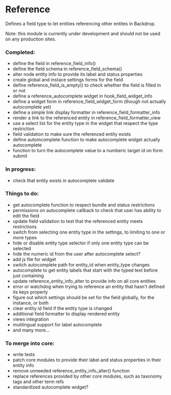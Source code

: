 # Reference
Defines a field type to let entities referencing other entites in Backdrop.

Note: this module is currently under development and should not be used on any production sites.

### Completed:

* define the field in reference_field_info()
* define the field schema in reference_field_schema()
* alter node entity info to provide its label and status properties
* create global and instace settings forms for the field
* define reference_field_is_empty() to check whether the field is filled in or not
* define a reference_autocomplete widget in hook_field_widget_info
* define a widget form in reference_field_widget_form (though not actually autocomplete yet)
* define a simple link display formatter in reference_field_formatter_info
* render a link to the referenced entity in reference_field_formatter_view
* use a select list for the entity type in the widget that respect the type restriction
* field validation to make sure the referenced entity exists
* define automcomplete function to make autocomplete widget actually autocomplete
* function to turn the autocomplete value to a numberic target id on form submit

### In progress:

* check that entity exists in autocomplete validate

### Things to do:

* get autocomplete function to respect bundle and status restrictions
* permissions on autocomplete callback to check that user has ability to edit the field
* update field validation to test that the referenced entity meets restrictions
* switch from selecting one entity type in the settings, to limiting to one or more types
* hide or disable entity type selector if only one entity type can be selected
* hide the numeric id from the user after autocomplete select?
* add js file for widget
* switch autocomplete path for entity_id when entity_type changes
* autocomplete to get entity labels that start with the typed text before just containing
* update reference_entity_info_alter to provide info on all core entities
* error or watchdog when trying to reference an entity that hasn't defined its keys properly
* figure out which settings should be set for the field globally, for the instance, or both
* clear entity id field if the entity type is changed
* additional field formatter to display rendered entity
* views integration
* mutilingual support for label autocomplete
* and many more...

### To merge into core:

* write tests
* patch core modules to provide their label and status properties in their entity info
* remove unneeded reference_entity_info_alter() function
* replace references provided by other core modules, such as taxonomy tags and other term refs
* standardized autocomplete widget?
